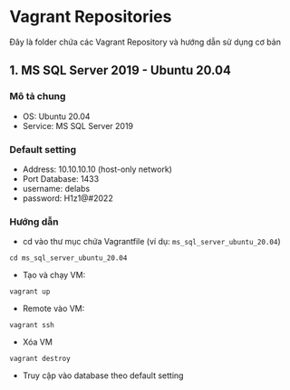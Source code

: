 # Vagrant Repositories
Đây là folder chứa các Vagrant Repository và hướng dẫn sử dụng cơ bản

## 1. MS SQL Server 2019 - Ubuntu 20.04
### Mô tả chung
- OS: Ubuntu 20.04
- Service: MS SQL Server 2019
### Default setting
- Address: 10.10.10.10 (host-only network)
- Port Database: 1433
- username: delabs
- password: H1z1@#2022
### Hướng dẫn
- cd vào thư mục chứa Vagrantfile (ví dụ: `ms_sql_server_ubuntu_20.04`)
```
cd ms_sql_server_ubuntu_20.04
```
- Tạo và chạy VM: 
```
vagrant up
```
- Remote vào VM:
```
vagrant ssh
```
- Xóa VM
```
vagrant destroy
```
- Truy cập vào database theo default setting